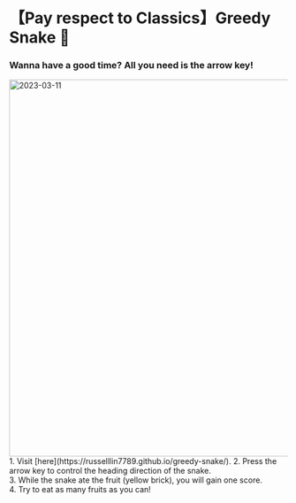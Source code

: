 # 【Pay respect to Classics】Greedy Snake :snake:
### Wanna have a good time? All you need is the arrow key!
<img width="681" alt="2023-03-11" src="https://user-images.githubusercontent.com/63065690/224485262-6aeaeb6c-352c-4535-859a-528db84625ba.png">
1. Visit [here](https://russelllin7789.github.io/greedy-snake/).
2. Press the arrow key to control the heading direction of the snake.<br />
3. While the snake ate the fruit (yellow brick), you will gain one score.<br />
4. Try to eat as many fruits as you can!
